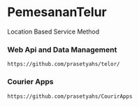 # PemesananTelur
Location Based Service Method
### Web Api and Data Management
    https://github.com/prasetyahs/telor/
  
### Courier Apps
    https://github.com/prasetyahs/CourirApps
